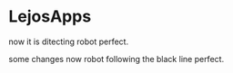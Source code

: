 # LejosApps

 
now it is ditecting robot perfect.

some changes
 now robot following the black line perfect.



